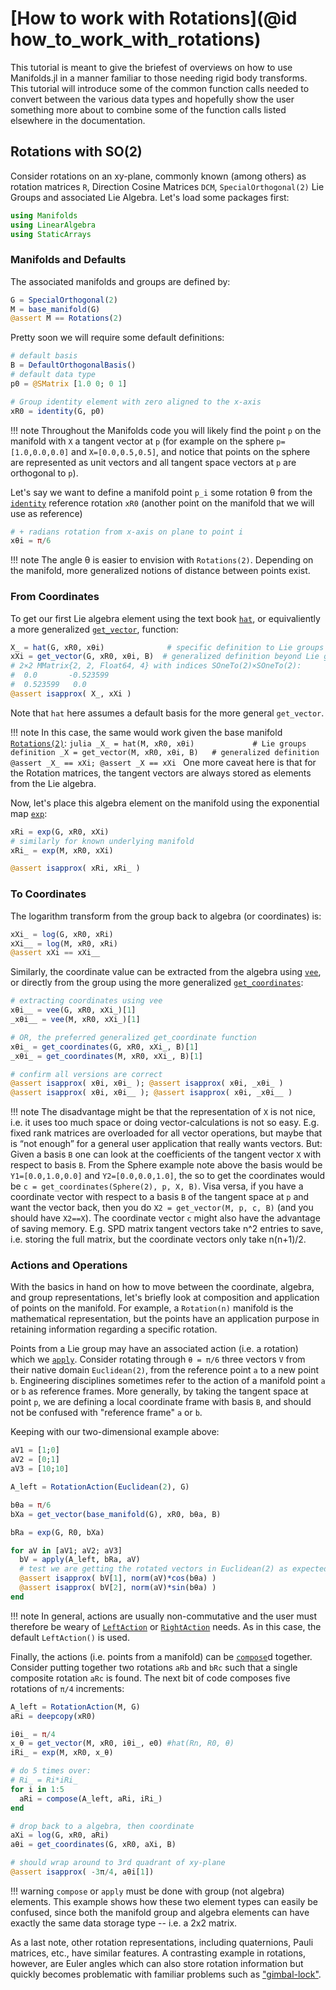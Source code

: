 # [How to work with Rotations](@id how_to_work_with_rotations)

This tutorial is meant to give the briefest of overviews on how to use Manifolds.jl in a manner familiar to those needing rigid body transforms.  This tutorial will introduce some of the common function calls needed to convert between the various data types and hopefully show the user something more about to combine some of the function calls listed elsewhere in the documentation.

## Rotations with SO(2)

Consider rotations on an xy-plane, commonly known (among others) as rotation matrices `R`, Direction Cosine Matrices `DCM`, `SpecialOrthogonal(2)` Lie Groups and associated Lie Algebra.  Let's load some packages first:
```julia
using Manifolds
using LinearAlgebra
using StaticArrays
```

### Manifolds and Defaults

The associated manifolds and groups are defined by:
```julia
G = SpecialOrthogonal(2)
M = base_manifold(G)
@assert M == Rotations(2)
```

Pretty soon we will require some default definitions:
```julia
# default basis
B = DefaultOrthogonalBasis()
# default data type
p0 = @SMatrix [1.0 0; 0 1]

# Group identity element with zero aligned to the x-axis
xR0 = identity(G, p0)
```

!!! note
    Throughout the Manifolds code you will likely find the point `p` on the manifold with `X` a tangent vector at `p` (for example on the sphere `p=[1.0,0.0,0.0]` and `X=[0.0,0.5,0.5]`, and notice that points on the sphere are represented as unit vectors and all tangent space vectors at `p` are orthogonal to `p`).

Let's say we want to define a manifold point `p_i` some rotation θ from the [`identity`](@ref) reference rotation `xR0` (another point on the manifold that we will use as reference)
```julia
# + radians rotation from x-axis on plane to point i
xθi = π/6
```

!!! note
    The angle θ is easier to envision with `Rotations(2)`.  Depending on the manifold, more generalized notions of distance between points exist.

### From Coordinates

To get our first Lie algebra element using the text book [`hat`](@ref), or equivaliently a more generalized [`get_vector`](@ref), function:
```julia
X_ = hat(G, xR0, xθi)              # specific definition to Lie groups
xXi = get_vector(G, xR0, xθi, B)  # generalized definition beyond Lie groups
# 2×2 MMatrix{2, 2, Float64, 4} with indices SOneTo(2)×SOneTo(2):
#  0.0       -0.523599
#  0.523599   0.0
@assert isapprox( X_, xXi )
```

Note that `hat` here assumes a default basis for the more general `get_vector`.

!!! note
    In this case, the same would work given the base manifold [`Rotations(2)`](@ref):
    ```julia
    _X_ = hat(M, xR0, xθi)             # Lie groups definition
    _X = get_vector(M, xR0, xθi, B)   # generalized definition
    @assert _X_ == xXi; @assert _X == xXi
    ```
    One more caveat here is that for the Rotation matrices, the tangent vectors are always stored as elements from the Lie algebra.

Now, let's place this algebra element on the manifold using the exponential map [`exp`](@ref):
```julia
xRi = exp(G, xR0, xXi)
# similarly for known underlying manifold
xRi_ = exp(M, xR0, xXi)

@assert isapprox( xRi, xRi_ )
```

### To Coordinates

The logarithm transform from the group back to algebra (or coordinates) is:
```julia
xXi_ = log(G, xR0, xRi)
xXi__ = log(M, xR0, xRi)
@assert xXi == xXi__
```

Similarly, the coordinate value can be extracted from the algebra using [`vee`](@ref), or directly from the group using the more generalized [`get_coordinates`](@ref):
```julia
# extracting coordinates using vee
xθi__ = vee(G, xR0, xXi_)[1]
_xθi__ = vee(M, xR0, xXi_)[1]

# OR, the preferred generalized get_coordinate function
xθi_ = get_coordinates(G, xR0, xXi_, B)[1]
_xθi_ = get_coordinates(M, xR0, xXi_, B)[1]

# confirm all versions are correct
@assert isapprox( xθi, xθi_ ); @assert isapprox( xθi, _xθi_ )
@assert isapprox( xθi, xθi__ ); @assert isapprox( xθi, _xθi__ )
```  

!!! note
    The disadvantage might be that the representation of `X` is not nice, i.e. it uses too much space or doing vector-calculations is not so easy.  E.g. fixed rank matrices are overloaded for all vector operations, but maybe that is “not enough” for a general user application that really wants vectors. But: Given a basis `B` one can look at the coefficients of the tangent vector `X` with respect to basis `B`.  From the Sphere example note above the basis would be `Y1=[0.0,1.0,0.0]` and `Y2=[0.0,0.0,1.0]`, the so to get the coordinates would be `c = get_coordinates(Sphere(2), p, X, B)`.  Visa versa, if you have a coordinate vector with respect to a basis `B` of the tangent space at `p` and want the vector back, then you do `X2 = get_vector(M, p, c, B)` (and you should have `X2==X`).  The coordinate vector `c` might also have the advantage of saving memory. E.g. SPD matrix tangent vectors take n^2 entries to save, i.e. storing the full matrix, but the coordinate vectors only take n(n+1)/2.

### Actions and Operations

With the basics in hand on how to move between the coordinate, algebra, and group representations, let's briefly look at composition and application of points on the manifold.  For example, a `Rotation(n)` manifold is the mathematical representation, but the points have an application purpose in retaining information regarding a specific rotation.     

Points from a Lie group may have an associated action (i.e. a rotation) which we [`apply`](@ref).  Consider rotating through `θ = π/6` three vectors `V` from their native domain `Euclidean(2)`, from the reference point `a` to a new point `b`.  Engineering disciplines sometimes refer to the action of a manifold point `a` or `b` as reference frames.  More generally, by taking the tangent space at point `p`, we are defining a local coordinate frame with basis `B`, and should not be confused with "reference frame" `a` or `b`.

Keeping with our two-dimensional example above:
```julia
aV1 = [1;0]
aV2 = [0;1]
aV3 = [10;10]

A_left = RotationAction(Euclidean(2), G)

bθa = π/6
bXa = get_vector(base_manifold(G), xR0, bθa, B)

bRa = exp(G, R0, bXa)

for aV in [aV1; aV2; aV3]
  bV = apply(A_left, bRa, aV)
  # test we are getting the rotated vectors in Euclidean(2) as expected
  @assert isapprox( bV[1], norm(aV)*cos(bθa) )
  @assert isapprox( bV[2], norm(aV)*sin(bθa) )
end
```

!!! note
    In general, actions are usually non-commutative and the user must therefore be weary of [`LeftAction`](@ref) or [`RightAction`](@ref) needs.  As in this case, the default `LeftAction()` is used.

Finally, the actions (i.e. points from a manifold) can be [`compose`](@ref)d together.  Consider putting together two rotations `aRb` and `bRc` such that a single composite rotation `aRc` is found.  The next bit of code composes five rotations of `π/4` increments:
```julia
A_left = RotationAction(M, G)
aRi = deepcopy(xR0)

iθi_ = π/4
x_θ = get_vector(M, xR0, iθi_, e0) #hat(Rn, R0, θ)
iRi_ = exp(M, xR0, x_θ)

# do 5 times over:
# Ri_ = Ri*iRi_
for i in 1:5
  aRi = compose(A_left, aRi, iRi_)
end

# drop back to a algebra, then coordinate
aXi = log(G, xR0, aRi)
aθi = get_coordinates(G, xR0, aXi, B)

# should wrap around to 3rd quadrant of xy-plane
@assert isapprox( -3π/4, aθi[1])
```

!!! warning
    `compose` or `apply` must be done with group (not algebra) elements.  This example shows how these two element types can easily be confused, since both the manifold group and algebra elements can have exactly the same data storage type -- i.e. a 2x2 matrix.
    
As a last note, other rotation representations, including quaternions, Pauli matrices, etc., have similar features.  A contrasting example in rotations, however, are Euler angles which can also store rotation information but quickly becomes problematic with familiar problems such as ["gimbal-lock"](https://en.wikipedia.org/wiki/Gimbal_lock).
